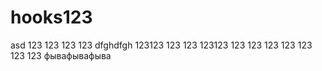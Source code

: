 # hooks123
 asd
123
123
123
123
dfghdfgh
123123
123
123
123123
123
123
123
123
123
123
123
фывафывафыва
